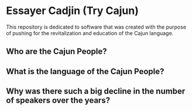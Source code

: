 # Essayer Cadjin (Try Cajun)
This repository is dedicated to software that was created with the purpose of pushing for the revitalization and education of the Cajun language.

## Who are the Cajun People?

## What is the language of the Cajun People?

## Why was there such a big decline in the number of speakers over the years?
